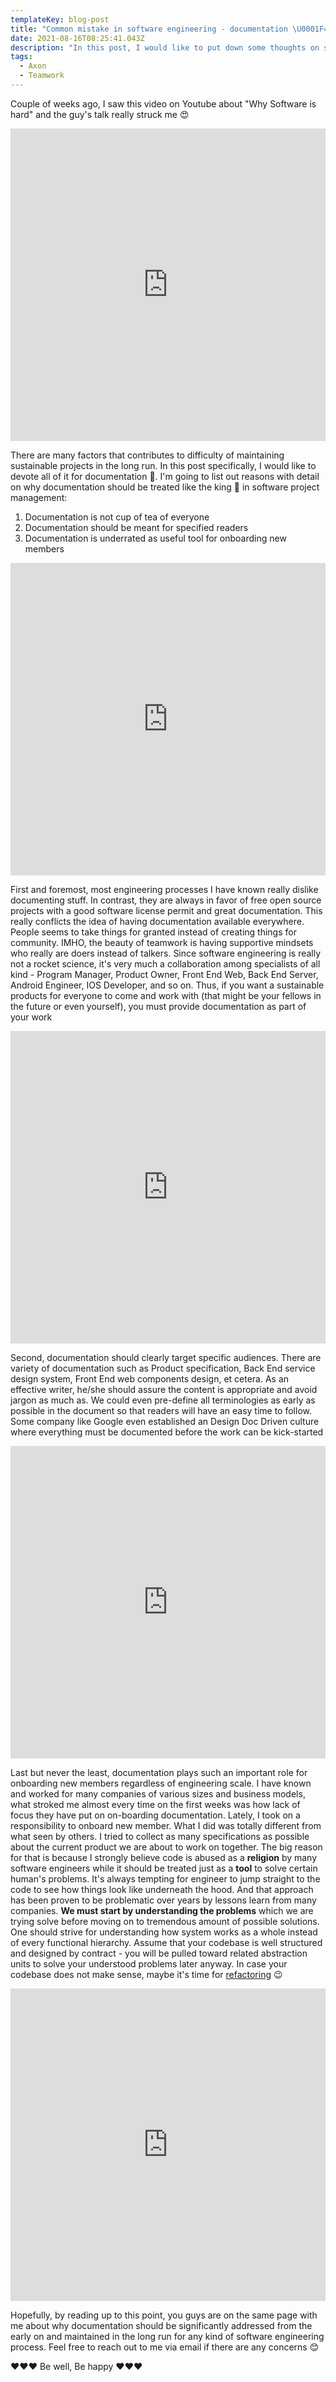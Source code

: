 ```yaml
---
templateKey: blog-post
title: "Common mistake in software engineering - documentation \U0001F4DC"
date: 2021-08-16T08:25:41.043Z
description: "In this post, I would like to put down some thoughts on software engineering documentation upon my own experience. Unlike most of public technical articles on my site, this one is going to focus mostly on documentation topic and explain why I consider it as an must-have thing in software industry. Stay tuned and read on guys \U0001F60E"
tags:
  - Axon
  - Teamwork
---
```

Couple of weeks ago, I saw this video on Youtube about "Why Software is hard" and the guy's talk really struck me 😍

<iframe width="100%" height="500" src="https://www.youtube.com/embed/ORSqu6ES-Q8" title="YouTube video player" frameborder="0" allow="accelerometer; autoplay; clipboard-write; encrypted-media; gyroscope; picture-in-picture" allowfullscreen></iframe>

There are many factors that contributes to difficulty of maintaining sustainable projects in the long run. In this post specifically, I would like to devote all of it for documentation 📄. I'm going to list out reasons with detail on why documentation should be treated like the king 👑 in software project management:

1. Documentation is not cup of tea of everyone
2. Documentation should be meant for specified readers
3. Documentation is underrated as useful tool for onboarding new members

<iframe width="100%" height="500" src="https://www.youtube.com/embed/z3fRu9pkuXE" title="YouTube video player" frameborder="0" allow="accelerometer; autoplay; clipboard-write; encrypted-media; gyroscope; picture-in-picture" allowfullscreen></iframe>

First and foremost, most engineering processes I have known really dislike documenting stuff. In contrast, they are always in favor of free open source projects with a good software license permit and great documentation. This really conflicts the idea of having documentation available everywhere. People seems to take things for granted instead of creating things for community. IMHO, the beauty of teamwork is having supportive mindsets who really are doers instead of talkers. Since software engineering is really not a rocket science, it's very much a collaboration among specialists of all kind - Program Manager, Product Owner, Front End Web, Back End Server, Android Engineer, IOS Developer, and so on. Thus, if you want a sustainable products for everyone to come and work with (that might be your fellows in the future or even yourself), you must provide documentation as part of your work

<iframe width="100%" height="500" src="https://www.youtube.com/embed/R6zeikbTgVc" title="YouTube video player" frameborder="0" allow="accelerometer; autoplay; clipboard-write; encrypted-media; gyroscope; picture-in-picture" allowfullscreen></iframe>

Second, documentation should clearly target specific audiences. There are variety of documentation such as Product specification, Back End service design system, Front End web components design, et cetera. As an effective writer, he/she should assure the content is appropriate and avoid jargon as much as. We could even pre-define all terminologies  as early as possible in the document so that readers will have an easy time to follow. Some company like Google even established an Design Doc Driven culture where everything must be documented before the work can be kick-started

<iframe width="100%" height="500" src="https://www.youtube.com/embed/bgHL41e7vgI" title="YouTube video player" frameborder="0" allow="accelerometer; autoplay; clipboard-write; encrypted-media; gyroscope; picture-in-picture" allowfullscreen></iframe>

Last but never the least, documentation plays such an important role for onboarding new members regardless of engineering scale. I have known and worked for many companies of various sizes and business models, what stroked me almost every time on the first weeks was how lack of focus they have put on on-boarding documentation. Lately, I took on a responsibility to onboard new member. What I did was totally different from what seen by others. I tried to collect as many specifications as possible about the current product we are about to work on together. The big reason for that is because I strongly believe code is abused as a **religion** by many software engineers while it should be treated just as a **tool** to solve certain human's problems. It's always tempting for engineer to jump straight to the code to see how things look like underneath the hood. And that approach has been proven to be problematic over years by lessons learn from many companies. **We must start by understanding the problems** which we are trying solve before moving on to tremendous amount of possible solutions. One should strive for understanding how system works as a whole instead of every functional hierarchy. Assume that your codebase is well structured and designed by contract - you will be pulled toward related abstraction units to solve your understood problems later anyway. In case your codebase does not make sense, maybe it's time for [refactoring](https://martinfowler.com/books/refactoring.html) 😉 

<iframe width="100%" height="500" src="https://www.youtube.com/embed/G6QsYtjVJbY" title="YouTube video player" frameborder="0" allow="accelerometer; autoplay; clipboard-write; encrypted-media; gyroscope; picture-in-picture" allowfullscreen></iframe>

Hopefully, by reading up to this point, you guys are on the same page with me about why documentation should be significantly addressed from the early on and maintained in the long run for any kind of software engineering process. Feel free to reach out to me via email if there are any concerns 😊

❤️❤️❤️ Be well, Be happy ❤️❤️❤️
